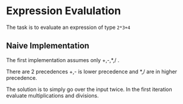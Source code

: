 # Expression Evalulation

The task is to evaluate an expression of type `2*3+4`

## Naive Implementation

The first implementation assumes only +,-,*,/ . 

There are 2 precedences +,- is lower precedence and *,/ are in higher precedence. 

The solution is to simply go over the input twice. In the first iteration evaluate multiplications and divisions. 